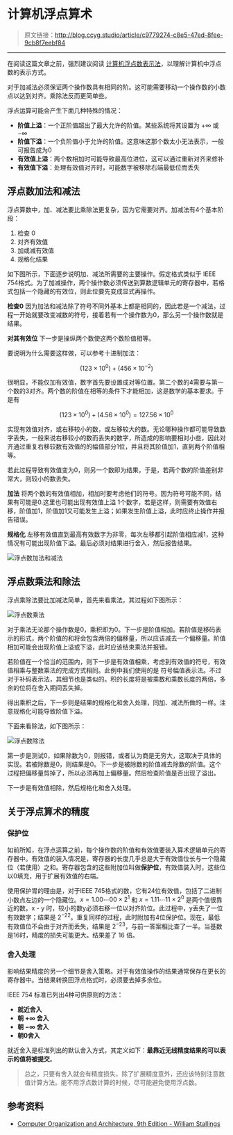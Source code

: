 # 计算机浮点算术

[annotation]: <id> (c9779274-c8e5-47ed-8fee-9cb8f7eebf84)
[annotation]: <status> (protect)
[annotation]: <create_time> (2019-04-17 22:17:15)
[annotation]: <category> (计算机技术)
[annotation]: <tags> (组成原理)

> 原文链接：<http://blog.ccyg.studio/article/c9779274-c8e5-47ed-8fee-9cb8f7eebf84>

---

在阅读这篇文章之前，强烈建议阅读 [计算机浮点数表示法](http://blog.ccyg.studio/article/f3800a51-4236-46d2-85c9-d983e4e95968)，以理解计算机中浮点数的表示方式。

对于加减法必须保证两个操作数具有相同的阶。这可能需要移动一个操作数的小数点以达到对齐。乘除法反而更简单些。

浮点运算可能会产生下面几种特殊的情况：

- **阶值上溢**：一个正阶值超出了最大允许的阶值。某些系统将其设置为 $+ \infty$ 或 $- \infty$
- **阶值下溢**：一个负阶值小于允许的阶值。这意味这那个数太小无法表示，一般可报告成为0
- **有效值上溢**：两个数相加时可能导致最高位进位，这可以通过重新对齐来修补
- **有效值下溢**：处理有效值对齐时，可能数字被移除右端最低位而丢失

## 浮点数加法和减法

浮点算数中，加、减法要比乘除法更复杂，因为它需要对齐。加减法有4个基本阶段：

1. 检查 0 
2. 对齐有效值
3. 加或减有效值
4. 规格化结果

如下图所示，下面逐步说明加、减法所需要的主要操作。假定格式类似于 IEEE 754格式。为了加减操作，两个操作数必须传送到算数逻辑单元的寄存器中，若格式包括一个隐藏的有效位，则此位要先变成显式再操作。

**检查0** 因为加法和减法除了符号不同外基本上都是相同的，因此若是一个减法，过程一开始就要改变减数的符号，接着若有一个操作数为0，那么另一个操作数就是结果。

**对其有效位** 下一步是操纵两个数使这两个数阶值相等。

要说明为什么需要这样做，可以参考十进制加法：

$$(123 \times 10 ^ 0) + (456 \times 10 ^ {-2})$$

很明显，不能仅加有效值，数字首先要设置成对等位置。第二个数的4需要与第一个数的3对齐。两个数的阶值在相等的条件下才能相加，这是数学的基本要求。于是有

$$(123 \times 10 ^ 0) + (4.56 \times 10 ^ 0) = 127.56 \times 10 ^ 0 $$

实现有效值对齐，或右移较小的数，或左移较大的数。无论哪种操作都可能导致数字丢失，一般来说右移较小的数而丢失的数字，所造成的影响要相对小些，因此对齐通过重复右移较数有效值的的幅值部分1位，并且将其阶值加1，直到两个阶值相等。

若此过程导致有效值变为0，则另一个数即为结果，于是，若两个数的阶值差别非常大，则较小的数丢失。

**加法** 将两个数的有效值相加，相加时要考虑他们的符号。因为符号可能不同，结果有可能是0.这里也可能出现有效值上溢 1个数字，若是这样，则需要有效值右移，阶值加1，阶值加1又可能发生上溢；如果发生阶值上溢，此时应终止操作并报告错误。

**规格化** 左移有效值直到最高有效数字为非零，每次左移都引起阶值相应减1，这种情况有可能出现阶值下溢。最后必须对结果进行舍入，然后报告结果。

![浮点数加法和减法](images/浮点数加法和减法.svg?sanitize=true)

## 浮点数乘法和除法

浮点乘除法要比加减法简单，首先来看乘法，其过程如下图所示：

![浮点数乘法](images/浮点数乘法.svg)

对于乘法无论那个操作数是0，乘积即为0。下一步是阶值相加。若阶值是移码表示的形式，两个阶值的和将会包含两倍的偏移量，所以应该减去一个偏移量。阶值相加可能会出现阶值上溢或下溢，此时应该结束乘法并报错。

若阶值在一个恰当的范围内，则下一步是有效值相乘，考虑到有效值的符号，有效值相乘与整数乘法的完成方式相同。此例中我们使用的是 符号幅值表示法。不过对于补码表示法，其细节也是类似的。积的长度将是被乘数和乘数长度的两倍，多余的位将在舍入期间丢失掉。

得出乘积之后，下一步则是结果的规格化和舍入处理，同加、减法所做的一样。注意规格化可能导致阶值下溢。

下面来看除法，如下图所示：

![浮点数除法](images/浮点数除法.svg)

第一步是测试0，如果除数为0，则报错，或者认为商是无穷大，这取决于具体的实现。若被除数是0，则结果是0。下一步是被除数的阶值减去除数的阶值。这个过程把偏移量剪掉了，所以必须再加上偏移量。然后检查阶值是否出现了溢出。

下一步是有效值相除，然后规格化和舍入处理。

## 关于浮点算术的精度

### 保护位

如前所知，在浮点运算之前，每个操作数的阶值和有效值要装入算术逻辑单元的寄存器中。有效值的装入情况是，寄存器的长度几乎总是大于有效值位长与一个隐藏位（若使用）之和。寄存器包含的这些附加位叫做**保护位**，有效值装入时，这些位以0填充，用于扩展有效值的右端。

使用保护胃的理由是，对于IEEE 745格式的数，它有24位有效值，包括了二进制小数点左边的一个隐藏位。$x=1.00\cdots00 \times 2^1$ 和 $x=1.11\cdots11 \times 2^0$ 是两个值很靠近的数。x - y 时，较小的数y必须右移一位以对齐阶位。此过程中，y丢失了一位有效数字；结果是 $2^{-22}$。重复同样的过程，此时附加有4位保护位。现在，最低有效值位不会由于对齐而丢失，结果是 $2^{-23}$，与前一答案相比查了一半。当基数是16时，精度的损失可能更大。结果差了 16 倍。

### 舍入处理

影响结果精度的另一个细节是舍入策略。对于有效值操作的结果通常保存在更长的寄存器中。当结果转换回浮点格式时，必须要去掉多余位。

IEEE 754 标准已列出4种可供原则的方法：

- **就近舍入**
- **朝 $+\infty$ 舍入**
- **朝 $-\infty$ 舍入**
- **朝0舍入**

就近舍入是标准列出的默认舍入方式，其定义如下：**最靠近无线精度结果的可以表示的值将被提交**。

>总之，只要有舍入就会有精度损失，除了扩展精度意外，还应该特别注意数值计算方法。能不用浮点数计算的时候，尽可能避免使用浮点数。

## 参考资料

- [Computer Organization and Architecture, 9th Edition - William Stallings]()
